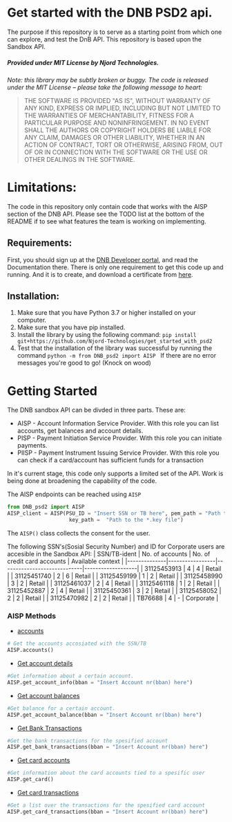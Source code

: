 # Get started with the DNB PSD2 api.

The purpose if this repository is to serve as a starting point from which one can explore, and test the DnB API. This repository is based upon the Sandbox API. 

##### Provided under MIT License by Njord Technologies.
*Note: this library may be subtly broken or buggy. The code is released under
the MIT License – please take the following message to heart:*
> THE SOFTWARE IS PROVIDED "AS IS", WITHOUT WARRANTY OF ANY KIND, EXPRESS OR
IMPLIED, INCLUDING BUT NOT LIMITED TO THE WARRANTIES OF MERCHANTABILITY, FITNESS
FOR A PARTICULAR PURPOSE AND NONINFRINGEMENT. IN NO EVENT SHALL THE AUTHORS OR
COPYRIGHT HOLDERS BE LIABLE FOR ANY CLAIM, DAMAGES OR OTHER LIABILITY, WHETHER
IN AN ACTION OF CONTRACT, TORT OR OTHERWISE, ARISING FROM, OUT OF OR IN
CONNECTION WITH THE SOFTWARE OR THE USE OR OTHER DEALINGS IN THE SOFTWARE.
# Limitations:
The code in this repository only contain code that works with the AISP section of the DNB API. Please see the TODO list at the bottom of the README if to see what features the team is working on implementing.

## Requirements:

First, you should sign up at the [DNB Developer portal](https://developer.dnb.no), and read the Documentation there. 
There is only one requirement to get this code up and running. And it is to create, and download a certificate from [here](https://developer.dnb.no/profile/psd2). 
## Installation:
1. Make sure that you have Python 3.7 or higher installed on your computer. 
2. Make sure that you have pip installed. 
3. Install the library by using the following command: `pip install git+https://github.com/Njord-Technologies/get_started_with_psd2` 
4. Test that the installation of the library was successful by running the command `python -m from DNB_psd2 import AISP `
If there are no error messages you're good to go! (Knock on wood)  

# Getting Started
The DNB sandbox API can be divded in three parts. These are:
* AISP - Account Information Service Provider. With this role you can list accounts, get balances and account details.
* PISP - Payment Initiation Service Provider. With this role you can initiate payments.
* PIISP - Payment Instrument Issuing Service Provider. With this role you can check if a card/account has sufficient funds for a transaction

In it's current stage, this code only supports a limited set of the API. Work is being done at broadening the capability of the code.

The AISP endpoints can be reached using ```AISP```

```python
from DNB_psd2 import AISP
AISP_client = AISP(PSU_ID = "Insert SSN or TB here", pem_path = "Path to the *.pem file",
                    key_path =  "Path to the *.key file")
```
The `AISP()` class collects the consent for the user. 


The following SSN's(Sosial Security Number) and ID for Corporate users are accesible in the Sandbox API:
| SSN/TB-ident | No. of accounts | No. of credit card accounts | Available context |
|--------------|-----------------|-----------------------------|-------------------|
| 31125453913  | 4               | 4                           | Retail            |
| 31125451740  | 2               | 6                           | Retail            |
| 31125459199  | 1               | 2                           | Retail            |
| 31125458990  | 3               | 2                           | Retail            |
| 31125461037  | 2               | 4                           | Retail            |
| 31125461118  | 1               | 2                           | Retail            |
| 31125452887  | 2               | 4                           | Retail            |
| 31125450361  | 3               | 2                           | Retail            |
| 31125458052  | 2               | 2                           | Retail            |
| 31125470982  | 2               | 2                           | Retail            |
| TB76688      | 4               | -                           | Corporate         |

### AISP Methods
- [accounts](https://developer.dnb.no/documentation/psd2/prod/reference/Account-Information-Service-(AIS))
```python
# Get the accounts accosiated with the SSN/TB
AISP.accounts()
```

- [Get account details](https://developer.dnb.no/documentation/psd2/prod/reference/Account-Information-Service-(AIS)#operation/get/v1/readAccountDetailsUsingGET)
```python
#Get information about a certain account.
AISP.get_account_info(bban = "Insert Account nr(bban) here")
```

- [Get account balances](https://developer.dnb.no/documentation/psd2/prod/reference/Account-Information-Service-(AIS)#operation/get/v1/getBalancesUsingGET)
```python
#Get balance for a certain account.
AISP.get_account_balance(bban = "Insert Account nr(bban) here")
```


- [Get Bank Transactions](https://developer.dnb.no/documentation/psd2/prod/reference/Account-Information-Service-(AIS)#operation/get/v1/getTransactionListUsingGET)
```python
#Get the bank transactions for the spesified account
AISP.get_bank_transactions(bban = "Insert Account nr(bban) here")
```

- [Get card accounts](https://developer.dnb.no/documentation/psd2/prod/reference/Account-Information-Service-(AIS)#operation/get/v1/getCardAccountsInformationUsingGET)
```python
#Get information about the card accounts tied to a spesific user
AISP.get_card()
```

- [Get card transactions](https://developer.dnb.no/documentation/psd2/prod/reference/Account-Information-Service-(AIS)#operation/get/v1/getCardAccountsTransactionsUsingGET)
```python
#Get a list over the transactions for the spesified card account 
AISP.get_card_transactions(bban = "Insert Account nr(bban) here")
```
